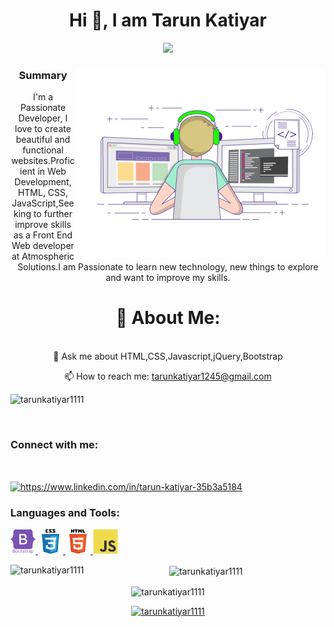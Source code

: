 <h1 align="center">Hi 👋, I am Tarun Katiyar</h1>
<div align="center">
 <img src="https://readme-typing-svg.herokuapp.com/?lines=Front+End+Web+Developer;Quick+learner;&color=red&center=true" />
</div> 
<div align="center">  
<img align="right" alt="Coding" width="400" src="https://raw.githubusercontent.com/devSouvik/devSouvik/master/gif3.gif">
 
 ### Summary
I'm a Passionate Developer, I love to create beautiful and functional websites.Proficient in Web Development, HTML, CSS, JavaScript,Seeking to further improve skills as a Front End Web developer at Atmospheric Solutions.I am Passionate to learn new technology, new things to explore and want to improve my skills.

# 💫 About Me:
<br>
💬 Ask me about HTML,CSS,Javascript,jQuery,Bootstrap <br>

📫 How to reach me: tarunkatiyar1245@gmail.com <br>

<p align="left"> <img src="https://komarev.com/ghpvc/?username=tarunkatiyar1111&label=Profile%20views&color=0e75b6&style=flat" alt="tarunkatiyar1111" /> </p> <br>
 

 
 

<h3 align="left">Connect with me:</h3> <br>
<p align="left">
<a href="https://linkedin.com/in/https://www.linkedin.com/in/tarun-katiyar-35b3a5184" target="blank"><img align="center" src="https://raw.githubusercontent.com/rahuldkjain/github-profile-readme-generator/master/src/images/icons/Social/linked-in-alt.svg" alt="https://www.linkedin.com/in/tarun-katiyar-35b3a5184" height="30" width="40" /></a>
</p>

<h3 align="left">Languages and Tools:</h3>
<p align="left"> <a href="https://getbootstrap.com" target="_blank" rel="noreferrer"> <img src="https://raw.githubusercontent.com/devicons/devicon/master/icons/bootstrap/bootstrap-plain-wordmark.svg" alt="bootstrap" width="40" height="40"/> </a> <a href="https://www.w3schools.com/css/" target="_blank" rel="noreferrer"> <img src="https://raw.githubusercontent.com/devicons/devicon/master/icons/css3/css3-original-wordmark.svg" alt="css3" width="40" height="40"/> </a> <a href="https://www.w3.org/html/" target="_blank" rel="noreferrer"> <img src="https://raw.githubusercontent.com/devicons/devicon/master/icons/html5/html5-original-wordmark.svg" alt="html5" width="40" height="40"/> </a> <a href="https://developer.mozilla.org/en-US/docs/Web/JavaScript" target="_blank" rel="noreferrer"> <img src="https://raw.githubusercontent.com/devicons/devicon/master/icons/javascript/javascript-original.svg" alt="javascript" width="40" height="40"/> </a> </p>

<p><img align="left" src="https://github-readme-stats.vercel.app/api/top-langs?username=tarunkatiyar1111&show_icons=true&locale=en&layout=compact" alt="tarunkatiyar1111" /></p>

<p>&nbsp;<img align="center" src="https://github-readme-stats.vercel.app/api?username=tarunkatiyar1111&show_icons=true&locale=en" alt="tarunkatiyar1111" /></p>

<p><img align="center" src="https://github-readme-streak-stats.herokuapp.com/?user=tarunkatiyar1111&" alt="tarunkatiyar1111" /></p>
 <p align="center"> <a href="https://github.com/ryo-ma/github-profile-trophy"><img src="https://github-profile-trophy.vercel.app/?username=tarunkatiyar1111" alt="tarunkatiyar1111" /></a> </p> <br>
